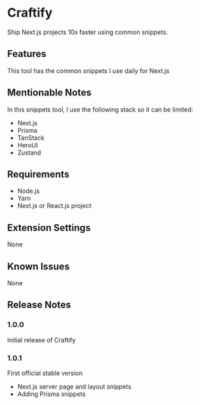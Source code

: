 # Craftify

Ship Next.js projects 10x faster using common snippets.

## Features

This tool has the common snippets I use daily for Next.js

## Mentionable Notes

In this snippets tool, I use the following stack so it can be limited:

- Next.js
- Prisma
- TanStack
- HeroUI
- Zustand

## Requirements

- Node.js
- Yarn
- Next.js or React.js project

## Extension Settings

None

## Known Issues

None

## Release Notes

### 1.0.0

Initial release of Craftify

### 1.0.1

First official stable version

- Next.js server page and layout snippets
- Adding Prisma snippets
